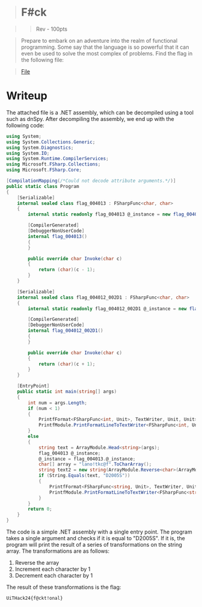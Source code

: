 > # F#ck

> > Rev - 100pts

> Prepare to embark on an adventure into the realm of functional programming. Some say that the language is so powerful that it can even be used to solve the most complex of problems. Find the flag in the following file: 

> [File](../F#ck.dll)

# Writeup

The attached file is a .NET assembly, which can be decompiled using a tool such as dnSpy. After decompiling the assembly, we end up with the following code:

```csharp
using System;
using System.Collections.Generic;
using System.Diagnostics;
using System.IO;
using System.Runtime.CompilerServices;
using Microsoft.FSharp.Collections;
using Microsoft.FSharp.Core;

[CompilationMapping(/*Could not decode attribute arguments.*/)]
public static class Program
{
	[Serializable]
	internal sealed class flag_004013 : FSharpFunc<char, char>
	{
		internal static readonly flag_004013 @_instance = new flag_004013();

		[CompilerGenerated]
		[DebuggerNonUserCode]
		internal flag_004013()
		{
		}

		public override char Invoke(char c)
		{
			return (char)(c - 1);
		}
	}

	[Serializable]
	internal sealed class flag_004012_002D1 : FSharpFunc<char, char>
	{
		internal static readonly flag_004012_002D1 @_instance = new flag_004012_002D1();

		[CompilerGenerated]
		[DebuggerNonUserCode]
		internal flag_004012_002D1()
		{
		}

		public override char Invoke(char c)
		{
			return (char)(c + 1);
		}
	}

	[EntryPoint]
	public static int main(string[] args)
	{
		int num = args.Length;
		if (num < 1)
		{
			PrintfFormat<FSharpFunc<int, Unit>, TextWriter, Unit, Unit> val = (PrintfFormat<FSharpFunc<int, Unit>, TextWriter, Unit, Unit>)(object)new PrintfFormat<FSharpFunc<int, Unit>, TextWriter, Unit, Unit, int>("Expected at least one argument, got %i.");
			PrintfModule.PrintFormatLineToTextWriter<FSharpFunc<int, Unit>>(Console.Out, val).Invoke(args.Length);
		}
		else
		{
			string text = ArrayModule.Head<string>(args);
			flag_004013 @_instance;
			@_instance = flag_004013.@_instance;
			char[] array = "lano!tkc@f".ToCharArray();
			string text2 = new string(ArrayModule.Reverse<char>(ArrayModule.OfSeq<char>(SeqModule.Map<char, char>((FSharpFunc<char, char>)@_instance, SeqModule.Map<char, char>((FSharpFunc<char, char>)flag_004012_002D1.@_instance, (System.Collections.Generic.IEnumerable<char>)array)))));
			if (String.Equals(text, "D2005S"))
			{
				PrintfFormat<FSharpFunc<string, Unit>, TextWriter, Unit, Unit> val2 = (PrintfFormat<FSharpFunc<string, Unit>, TextWriter, Unit, Unit>)(object)new PrintfFormat<FSharpFunc<string, Unit>, TextWriter, Unit, Unit, string>("TD{%s}");
				PrintfModule.PrintFormatLineToTextWriter<FSharpFunc<string, Unit>>(Console.Out, val2).Invoke(text2);
			}
		}
		return 0;
	}
}
```

The code is a simple .NET assembly with a single entry point. The program takes a single argument and checks if it is equal to "D2005S". If it is, the program will print the result of a series of transformations on the string array. The transformations are as follows:

1. Reverse the array
2. Increment each character by 1
3. Decrement each character by 1

The result of these transformations is the flag: 

```
UiTHack24{f@ckt!onal}
```